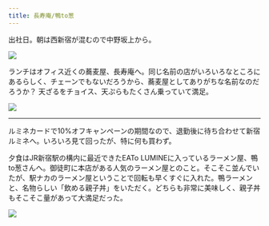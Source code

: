 ```yaml
---
title: 長寿庵/鴨to葱
---
```


出社日。朝は西新宿が混むので中野坂上から。

![](https://photos.old.apkas.net/medium/202405/20240521-085558.webp)

ランチはオフィス近くの蕎麦屋、長寿庵へ。同じ名前の店がいろいろなところにあるらしく、チェーンでもないだろうから、蕎麦屋としてありがちな名前なのだろうか？ 天ざるをチョイス、天ぷらもたくさん乗っていて満足。

![](https://photos.old.apkas.net/medium/202405/20240521-131152.webp)

---

ルミネカードで10%オフキャンペーンの期間なので、退勤後に待ち合わせて新宿ルミネへ。いろいろ見て回ったが、特に何も買わず。

夕食はJR新宿駅の構内に最近できたEATo LUMINEに入っているラーメン屋、鴨to葱さんへ。御徒町に本店がある人気のラーメン屋とのこと。そこそこ並んでいたが、駅ナカのラーメン屋ということで回転も早くすぐに入れた。鴨ラーメンと、名物らしい「飲める親子丼」をいただく。どちらも非常に美味しく、親子丼もそこそこ量があって大満足だった。

![](https://photos.old.apkas.net/medium/202405/20240521-201836.webp)

